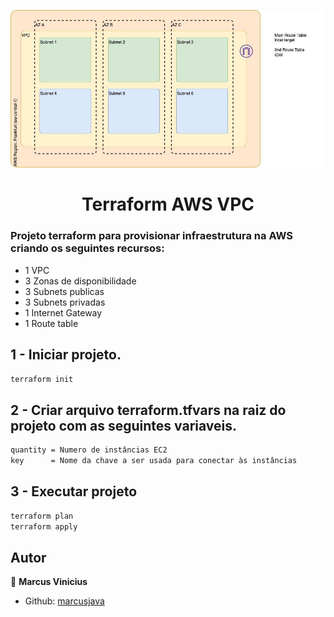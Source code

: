 <p>
  <img alt="Schema" src="./AWS-VPC.jpg" />
  
</p>

<h1 align="center">Terraform AWS VPC </h1>

### Projeto terraform para provisionar infraestrutura na AWS criando os seguintes recursos:

- 1 VPC
- 3 Zonas de disponibilidade
- 3 Subnets publicas
- 3 Subnets privadas
- 1 Internet Gateway
- 1 Route table

## 1 - Iniciar projeto.

```sh
terraform init
```

## 2 - Criar arquivo terraform.tfvars na raiz do projeto com as seguintes variaveis.

```sh
quantity = Numero de instâncias EC2
key      = Nome da chave a ser usada para conectar às instâncias
```

## 3 - Executar projeto

```sh
terraform plan
terraform apply
```

## Autor

👤 **Marcus Vinicius**

- Github: [marcusjava](https://github.com/marcusjava)
